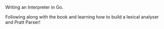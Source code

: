 Writing an Interpreter in Go.

Following along with the book and learning how to build a lexical analyser and Pratt Parser!
